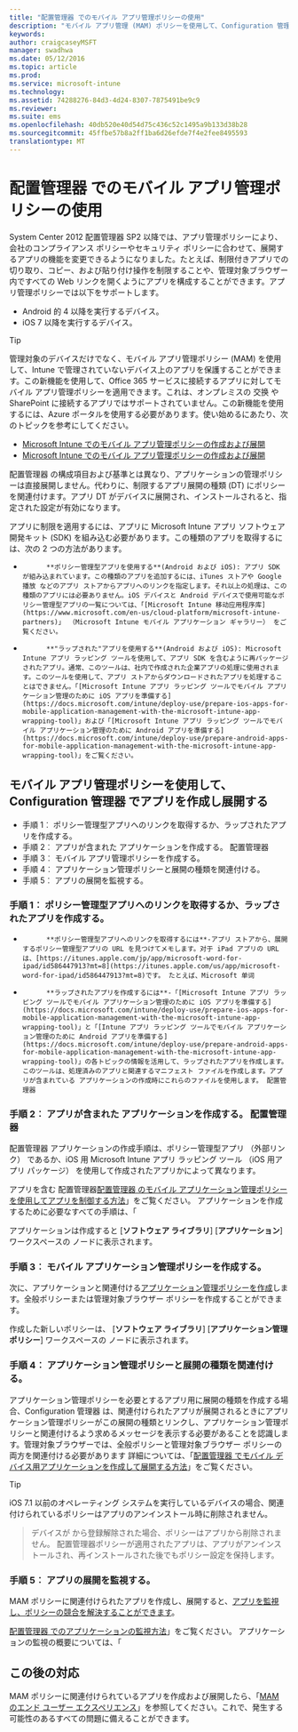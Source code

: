 ```yaml
---
title: "配置管理器 でのモバイル アプリ管理ポリシーの使用"
description: "モバイル アプリ管理 (MAM) ポリシーを使用して、Configuration 管理器 でアプリを作成し展開します。"
keywords: 
author: craigcaseyMSFT
manager: swadhwa
ms.date: 05/12/2016
ms.topic: article
ms.prod: 
ms.service: microsoft-intune
ms.technology: 
ms.assetid: 74288276-84d3-4d24-8307-7875491be9c9
ms.reviewer: 
ms.suite: ems
ms.openlocfilehash: 40db520e40d54d75c436c52c1495a9b133d38b28
ms.sourcegitcommit: 45ffbe57b8a2ff1ba6d26efde7f4e2fee8495593
translationtype: MT
---
```

# <a name="configuration-manager-"></a>配置管理器 でのモバイル アプリ管理ポリシーの使用
System Center 2012 配置管理器 SP2 以降では、アプリ管理ポリシーにより、会社のコンプライアンス ポリシーやセキュリティ ポリシーに合わせて、展開するアプリの機能を変更できるようになりました。たとえば、制限付きアプリでの切り取り、コピー、および貼り付け操作を制限することや、管理対象ブラウザー内ですべての Web リンクを開くようにアプリを構成することができます。アプリ管理ポリシーでは以下をサポートします。

- Android 的 4 以降を実行するデバイス。
- iOS 7 以降を実行するデバイス。

> [!TIP]
> 管理対象のデバイスだけでなく、モバイル アプリ管理ポリシー (MAM) を使用して、Intune で管理されていないデバイス上のアプリを保護することができます。この新機能を使用して、Office 365 サービスに接続するアプリに対してモバイル アプリ管理ポリシーを適用できます。これは、オンプレミスの 交换 や SharePoint に接続するアプリではサポートされていません。この新機能を使用するには、Azure ポータルを使用する必要があります。使い始めるにあたり、次のトピックを参考にしてください。
- [Microsoft Intune でのモバイル アプリ管理ポリシーの作成および展開](https://docs.microsoft.com/intune/deploy-use/get-ready-to-configure-mobile-app-management-policies-with-microsoft-intune)
- [Microsoft Intune でのモバイル アプリ管理ポリシーの作成および展開](https://docs.microsoft.com/intune/deploy-use/create-and-deploy-mobile-app-management-policies-with-microsoft-intune)

配置管理器 の構成項目および基準とは異なり、アプリケーションの管理ポリシーは直接展開しません。代わりに、制限するアプリ展開の種類 (DT) にポリシーを関連付けます。アプリ DT がデバイスに展開され、インストールされると、指定された設定が有効になります。

アプリに制限を適用するには、アプリに Microsoft Intune アプリ ソフトウェア開発キット (SDK) を組み込む必要があります。この種類のアプリを取得するには、次の 2 つの方法があります。

- 
            **ポリシー管理型アプリを使用する**(Android および iOS): アプリ SDK が組み込まれています。この種類のアプリを追加するには、iTunes ストアや Google 播放 などのアプリ ストアからアプリへのリンクを指定します。それ以上の処理は、この種類のアプリには必要ありません。iOS デバイスと Android デバイスで使用可能なポリシー管理型アプリの一覧については、「[Microsoft Intune 移动应用程序库](https://www.microsoft.com/en-us/cloud-platform/microsoft-intune-partners)」 （Microsoft Intune モバイル アプリケーション ギャラリー） をご覧ください。
- 
            **"ラップされた"アプリを使用する**(Android および iOS): Microsoft Intune アプリ ラッピング ツールを使用して、アプリ SDK を含むように再パッケージされたアプリ。通常、このツールは、社内で作成された企業アプリの処理に使用されます。このツールを使用して、アプリ ストアからダウンロードされたアプリを処理することはできません。「[Microsoft Intune アプリ ラッピング ツールでモバイル アプリケーション管理のために iOS アプリを準備する](https://docs.microsoft.com/intune/deploy-use/prepare-ios-apps-for-mobile-application-management-with-the-microsoft-intune-app-wrapping-tool)」および「[Microsoft Intune アプリ ラッピング ツールでモバイル アプリケーション管理のために Android アプリを準備する](https://docs.microsoft.com/intune/deploy-use/prepare-android-apps-for-mobile-application-management-with-the-microsoft-intune-app-wrapping-tool)」をご覧ください。

## <a name="-configuration-manager-"></a>モバイル アプリ管理ポリシーを使用して、Configuration 管理器 でアプリを作成し展開する

- 手順 1︰ ポリシー管理型アプリへのリンクを取得するか、ラップされたアプリを作成する。
- 手順 2︰ アプリが含まれた アプリケーションを作成する。 配置管理器
- 手順 3︰ モバイル アプリ管理ポリシーを作成する。
- 手順 4︰ アプリケーション管理ポリシーと展開の種類を関連付ける。
- 手順 5︰ アプリの展開を監視する。

### <a name="-1-"></a>手順 1︰ ポリシー管理型アプリへのリンクを取得するか、ラップされたアプリを作成する。
- 
            **ポリシー管理型アプリへのリンクを取得するには**-アプリ ストアから、展開するポリシー管理型アプリの URL を見つけてメモします。对于 iPad アプリの URL は、[https://itunes.apple.com/jp/app/microsoft-word-for-ipad/id586447913?mt=8](https://itunes.apple.com/us/app/microsoft-word-for-ipad/id586447913?mt=8)です。 たとえば、Microsoft 单词
- 
            **ラップされたアプリを作成するには**-「[Microsoft Intune アプリ ラッピング ツールでモバイル アプリケーション管理のために iOS アプリを準備する](https://docs.microsoft.com/intune/deploy-use/prepare-ios-apps-for-mobile-application-management-with-the-microsoft-intune-app-wrapping-tool)」と「[Intune アプリ ラッピング ツールでモバイル アプリケーション管理のために Android アプリを準備する](https://docs.microsoft.com/intune/deploy-use/prepare-android-apps-for-mobile-application-management-with-the-microsoft-intune-app-wrapping-tool)」の各トピックの情報を活用して、ラップされたアプリを作成します。このツールは、処理済みのアプリと関連するマニフェスト ファイルを作成します。アプリが含まれている アプリケーションの作成時にこれらのファイルを使用します。 配置管理器

### <a name="-2-configuration-manager-"></a>手順 2︰ アプリが含まれた アプリケーションを作成する。 配置管理器
配置管理器 アプリケーションの作成手順は、ポリシー管理型アプリ （外部リンク） であるか、iOS 用 Microsoft Intune アプリ ラッピング ツール （iOS 用アプリ パッケージ） を使用して作成されたアプリかによって異なります。

アプリを含む 配置管理器[配置管理器 のモバイル アプリケーション管理ポリシーを使用してアプリを制御する方法](https://technet.microsoft.com/library/mt131414.aspx?f=255&MSPPError=-2147217396#BKMK_Step2)」をご覧ください。 アプリケーションを作成するために必要なすべての手順は、「

アプリケーションは作成すると [**ソフトウェア ライブラリ**] [**アプリケーション**] ワークスペースの ノードに表示されます。

### <a name="-3-"></a>手順 3︰ モバイル アプリケーション管理ポリシーを作成する。
次に、アプリケーションと関連付ける[アプリケーション管理ポリシーを作成](https://technet.microsoft.com/library/mt131414.aspx?f=255&MSPPError=-2147217396#bkmk_step3)します。全般ポリシーまたは管理対象ブラウザー ポリシーを作成することができます。

作成した新しいポリシーは、 [**ソフトウェア ライブラリ**] [**アプリケーション管理ポリシー**] ワークスペースの ノードに表示されます。

### <a name="-4-"></a>手順 4︰ アプリケーション管理ポリシーと展開の種類を関連付ける。
アプリケーション管理ポリシーを必要とするアプリ用に展開の種類を作成する場合、Configuration 管理器 は、関連付けられたアプリが展開されるときにアプリケーション管理ポリシーがこの展開の種類とリンクし、アプリケーション管理ポリシーと関連付けるよう求めるメッセージを表示する必要があることを認識します。管理対象ブラウザーでは、全般ポリシーと管理対象ブラウザー ポリシーの両方を関連付ける必要があります 詳細については、「[配置管理器 でモバイル デバイス用アプリケーションを作成して展開する方法](https://technet.microsoft.com/library/dn469410.aspx)」をご覧ください。

> [!TIP]
> iOS 7.1 以前のオペレーティング システムを実行しているデバイスの場合、関連付けられているポリシーはアプリのアンインストール時に削除されません。

> デバイスが から登録解除された場合、ポリシーはアプリから削除されません。 配置管理器ポリシーが適用されたアプリは、アプリがアンインストールされ、再インストールされた後でもポリシー設定を保持します。


### <a name="-5-"></a>手順 5︰ アプリの展開を監視する。
MAM ポリシーに関連付けられたアプリを作成し、展開すると、[アプリを監視し、ポリシーの競合を解決することができます](https://technet.microsoft.com/library/mt131414.aspx?f=255&MSPPError=-2147217396#BKMK_Step5)。

[配置管理器 でのアプリケーションの監視方法](https://technet.microsoft.com/library/gg682201.aspx)」をご覧ください。 アプリケーションの監視の概要については、「

## <a name=""></a>この後の対応

MAM ポリシーに関連付けられているアプリを作成および展開したら、「[MAM のエンド ユーザー エクスペリエンス](end-user-experience-mam.md)」を参照してください。これで、発生する可能性のあるすべての問題に備えることができます。
